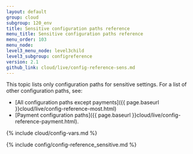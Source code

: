 ```yaml
---
layout: default
group: cloud
subgroup: 120_env
title: Sensitive configuration paths reference
menu_title: Sensitive configuration paths reference
menu_order: 103
menu_node:
level3_menu_node: level3child
level3_subgroup: configreference
version: 2.1
github_link: cloud/live/config-reference-sens.md
---
```


This topic lists only configuration paths for sensitive settings. For a list of other configuration paths, see:

*	[All configuration paths except payments]({{ page.baseurl }}cloud/live/config-reference-most.html)
*	[Payment configuration paths]({{ page.baseurl }}cloud/live/config-reference-payment.html).

{% include cloud/config-vars.md %}

{% include config/config-reference_sensitive.md %}
